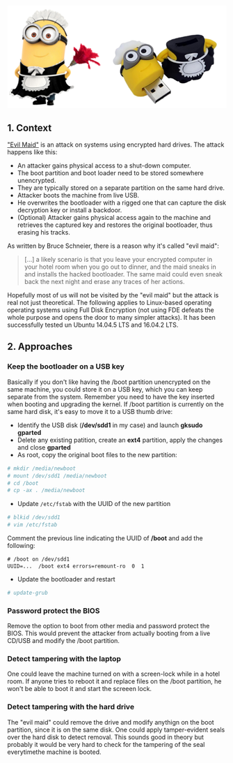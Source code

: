 ![Logo](/assets/images/maid12.png)

## 1. Context

["Evil Maid"](https://www.schneier.com/blog/archives/2009/10/evil_maid_attac.html) is an attack on systems 
using encrypted hard drives. The attack happens like this:
* An attacker gains physical access to a shut-down computer.
* The boot partition and boot loader need to be stored somewhere unencrypted. 
* They are typically stored on a separate partition on the same hard drive.
* Attacker boots the machine from live USB. 
* He overwrites the bootloader with a rigged one that can capture the disk decryption key or install a backdoor.
* (Optional) Attacker gains physical access again to the machine and retrieves the captured key and restores the original bootloader, thus erasing his tracks.

As written by Bruce Schneier, there is a reason why it's called "evil maid":
> [...] a likely scenario is that you leave your encrypted computer in your hotel room when you go out to dinner, and the maid sneaks in and installs the hacked bootloader. The same maid could even sneak back the next night and erase any traces of her actions.

Hopefully most of us will not be visited by the "evil maid" but the attack is real not just theoretical. 
The following applies to Linux-based operating operating systems using Full Disk Encryption (not using FDE defeats the whole purpose and opens the door to many simpler attacks). It has been successfully tested un Ubuntu 14.04.5 LTS and 16.04.2 LTS. 

## 2. Approaches

### Keep the bootloader on a USB key

Basically if you don't like having the /boot partition unencrypted on the same machine, you could store it on a USB key, which you can keep separate from the system. Remember you need to have the key inserted when booting and upgrading the kernel. If /boot partition is currently on the same hard disk, it's easy to move it to a USB thumb drive:

* Identify the USB disk (**/dev/sdd1** in my case) and launch **gksudo gparted**
* Delete any existing patition, create an **ext4** partition, apply the changes and close **gparted**
* As root, copy the original boot files to the new partition:
```bash
# mkdir /media/newboot
# mount /dev/sdd1 /media/newboot
# cd /boot
# cp -ax . /media/newboot
```
* Update ```/etc/fstab``` with the UUID of the new partition
```bash
# blkid /dev/sdd1
# vim /etc/fstab
```
Comment the previous line indicating the UUID of **/boot** and add the following:
```
# /boot on /dev/sdd1
UUID=...  /boot ext4 errors=remount-ro  0  1
```

* Update the bootloader and restart
```bash
# update-grub
```

### Password protect the BIOS

Remove the option to boot from other media and password protect the BIOS. This would prevent the attacker from actually booting from a live CD/USB and modify the /boot partition.

### Detect tampering with the laptop

One could leave the machine turned on with a screen-lock while in a hotel room. If anyone tries to reboot it and replace files on the /boot partition, he won't be able to boot it and start the screeen lock.

### Detect tampering with the hard drive

The "evil maid" could remove the drive and modify anythign on the boot partition, since it is on the same disk. One could apply tamper-evident seals over the hard disk to detect removal. This sounds good in theory but probably it would be very hard to check for the tampering of the seal everytimethe machine is booted. 
